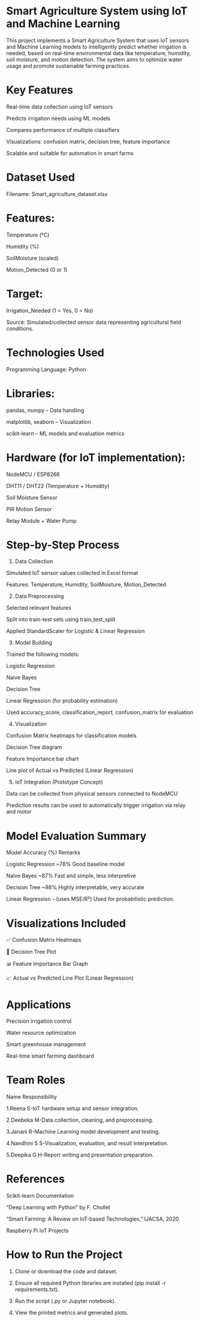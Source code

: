 # Smart Agriculture System using IoT and Machine Learning

This project implements a Smart Agriculture System that uses IoT sensors and Machine Learning models to intelligently predict whether irrigation is needed, based on real-time environmental data like temperature, humidity, soil moisture, and motion detection. The system aims to optimize water usage and promote sustainable farming practices.

# Key Features

  Real-time data collection using IoT sensors

  Predicts irrigation needs using ML models

  Compares performance of multiple classifiers

  Visualizations: confusion matrix, decision tree, feature importance

  Scalable and suitable for automation in smart farms

# Dataset Used

Filename: Smart_agriculture_dataset.xlsx

# Features:

Temperature (°C)

Humidity (%)

SoilMoisture (scaled)

Motion_Detected (0 or 1)


# Target:

Irrigation_Needed (1 = Yes, 0 = No)

Source: Simulated/collected sensor data representing agricultural field conditions.


# Technologies Used

Programming Language: Python

# Libraries:

pandas, numpy – Data handling

matplotlib, seaborn – Visualization

scikit-learn – ML models and evaluation metrics


# Hardware (for IoT implementation):

NodeMCU / ESP8266

DHT11 / DHT22 (Temperature + Humidity)

Soil Moisture Sensor

PIR Motion Sensor

Relay Module + Water Pump

# Step-by-Step Process

1. Data Collection

Simulated IoT sensor values collected in Excel format

Features: Temperature, Humidity, SoilMoisture, Motion_Detected


2. Data Preprocessing

Selected relevant features

Split into train-test sets using train_test_split

Applied StandardScaler for Logistic & Linear Regression


3. Model Building

Trained the following models:

Logistic Regression

Naive Bayes

Decision Tree

Linear Regression (for probability estimation)


Used accuracy_score, classification_report, confusion_matrix for evaluation


4. Visualization

Confusion Matrix heatmaps for classification models

Decision Tree diagram

Feature Importance bar chart

Line plot of Actual vs Predicted (Linear Regression)


5. IoT Integration (Prototype Concept)

Data can be collected from physical sensors connected to NodeMCU

Prediction results can be used to automatically trigger irrigation via relay and motor


# Model Evaluation Summary

Model	Accuracy (%)	Remarks

Logistic Regression	~78%	Good baseline model

Naive Bayes	~87%	Fast and simple, less interpretive

Decision Tree	~98%	Highly interpretable, very accurate

Linear Regression	- (uses MSE/R²)	Used for probabilistic prediction.

# Visualizations Included

✅ Confusion Matrix Heatmaps

🌳 Decision Tree Plot

📊 Feature Importance Bar Graph

📈 Actual vs Predicted Line Plot (Linear Regression)


# Applications

Precision irrigation control

Water resource optimization

Smart greenhouse management

Real-time smart farming dashboard

# Team Roles

Name	Responsibility

1.Reena S-IoT hardware setup and sensor integration.

2.Deebeka M-Data collection, cleaning, and preprocessing.

3.Janani R-Machine Learning model development and testing.

4.Nandhini S S-Visualization, evaluation, and result interpretation.

5.Deepika G H-Report writing and presentation preparation.


# References

Scikit-learn Documentation

“Deep Learning with Python” by F. Chollet

“Smart Farming: A Review on IoT-based Technologies,” IJACSA, 2020

Raspberry Pi IoT Projects


# How to Run the Project

1. Clone or download the code and dataset.

2. Ensure all required Python libraries are installed (pip install -r requirements.txt).

3. Run the script (.py or Jupyter notebook).

4. View the printed metrics and generated plots.


